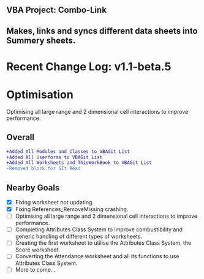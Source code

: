 ## VBA Project: Combo-Link ##
## Makes, links and syncs different data sheets into Summery sheets. ##
# Recent Change Log: v1.1-beta.5 #

# Optimisation #
Optimising all large range and 2 dimensional cell interactions to improve performance.

## Overall ##
```diff
+Added All Modules and Classes to VBAGit List
+Added All Userforms to VBAGit List
+Added All Worksheets and ThisWorkBook to VBAGit List
-Removed block for GIt Read
```

## Nearby Goals ##
- [x] Fixing worksheet not updating.
- [x] Fixing References_RemoveMissing crashing.
- [ ] Optimising all large range and 2 dimensional cell interactions to improve performance.
- [ ] Completing Attributes Class System to improve combustibility and generic handling of different types of worksheets.
- [ ] Creating the first worksheet to utilise the Attributes Class System, the Score worksheet.
- [ ] Converting the Attendance worksheet and all its functions to use Attributes Class System.
- [ ] More to come...
